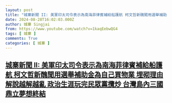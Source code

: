```yaml
---
layout: post
title: "城寨新聞 II: 美軍印太司令表示為南海菲律賓補給船護航 柯文哲新醜聞用選舉補助金為自己買物業 埋砌理由解說越解越亂 政治生涯玩完民眾黨攬炒 台灣島內三國鼎立夢想終結"
date: 2024-08-28T16:02:03.000Z
author: 城寨 Singjai
from: https://www.youtube.com/watch?v=1kaqEebwQG4
tags: [ 城寨 ]
comments: True
categories: [ 城寨 ]
---
```

<!--1724860923000-->
[城寨新聞 II: 美軍印太司令表示為南海菲律賓補給船護航 柯文哲新醜聞用選舉補助金為自己買物業 埋砌理由解說越解越亂 政治生涯玩完民眾黨攬炒 台灣島內三國鼎立夢想終結](https://www.youtube.com/watch?v=1kaqEebwQG4)
------

<div>

</div>
